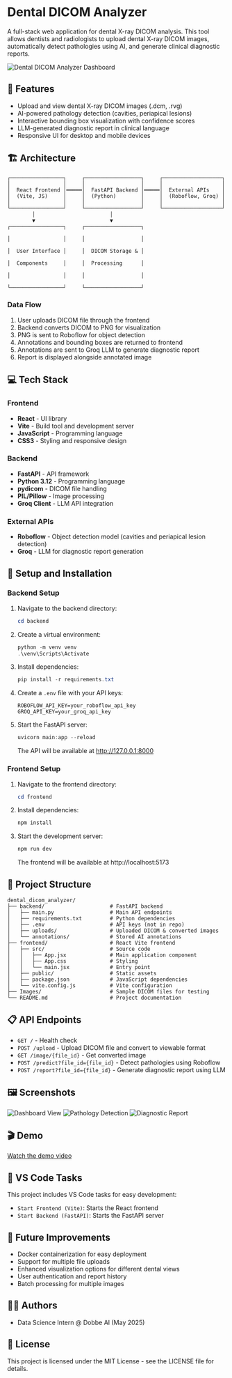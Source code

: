 # Dental DICOM Analyzer

A full-stack web application for dental X-ray DICOM analysis. This tool allows dentists and radiologists to upload dental X-ray DICOM images, automatically detect pathologies using AI, and generate clinical diagnostic reports.

![Dental DICOM Analyzer Dashboard](placeholder-for-ui-screenshot.png)

## 🚀 Features
- Upload and view dental X-ray DICOM images (.dcm, .rvg)
- AI-powered pathology detection (cavities, periapical lesions)
- Interactive bounding box visualization with confidence scores
- LLM-generated diagnostic report in clinical language
- Responsive UI for desktop and mobile devices

## 🏗️ Architecture

```
┌─────────────────┐     ┌──────────────────┐     ┌───────────────────┐
│                 │     │                  │     │                   │
│  React Frontend │═════│  FastAPI Backend │═════│  External APIs    │
│  (Vite, JS)     │     │  (Python)        │     │  (Roboflow, Groq) │
│                 │     │                  │     │                   │
└─────────────────┘     └──────────────────┘     └───────────────────┘
        │                        │                        
        ▼                        ▼                        
┌─────────────────┐     ┌──────────────────┐             

│                 │     │                  │             

│  User Interface │     │  DICOM Storage & │             

│  Components     │     │  Processing      │             

│                 │     │                  │             

└─────────────────┘     └──────────────────┘             
```

### Data Flow
1. User uploads DICOM file through the frontend
2. Backend converts DICOM to PNG for visualization
3. PNG is sent to Roboflow for object detection
4. Annotations and bounding boxes are returned to frontend
5. Annotations are sent to Groq LLM to generate diagnostic report
6. Report is displayed alongside annotated image

## 💻 Tech Stack

### Frontend
- **React** - UI library
- **Vite** - Build tool and development server
- **JavaScript** - Programming language
- **CSS3** - Styling and responsive design

### Backend
- **FastAPI** - API framework
- **Python 3.12** - Programming language
- **pydicom** - DICOM file handling
- **PIL/Pillow** - Image processing
- **Groq Client** - LLM API integration

### External APIs
- **Roboflow** - Object detection model (cavities and periapical lesion detection)
- **Groq** - LLM for diagnostic report generation

## 🔧 Setup and Installation

### Backend Setup
1. Navigate to the backend directory:
   ```powershell
   cd backend
   ```

2. Create a virtual environment:
   ```powershell
   python -m venv venv
   .\venv\Scripts\Activate
   ```

3. Install dependencies:
   ```powershell
   pip install -r requirements.txt
   ```

4. Create a `.env` file with your API keys:
   ```
   ROBOFLOW_API_KEY=your_roboflow_api_key
   GROQ_API_KEY=your_groq_api_key
   ```

5. Start the FastAPI server:
   ```powershell
   uvicorn main:app --reload
   ```
   The API will be available at http://127.0.0.1:8000

### Frontend Setup
1. Navigate to the frontend directory:
   ```powershell
   cd frontend
   ```

2. Install dependencies:
   ```powershell
   npm install
   ```

3. Start the development server:
   ```powershell
   npm run dev
   ```
   The frontend will be available at http://localhost:5173

## 📁 Project Structure
```
dental_dicom_analyzer/
├── backend/                     # FastAPI backend
│   ├── main.py                  # Main API endpoints
│   ├── requirements.txt         # Python dependencies
│   ├── .env                     # API keys (not in repo)
│   ├── uploads/                 # Uploaded DICOM & converted images
│   └── annotations/             # Stored AI annotations
├── frontend/                    # React Vite frontend
│   ├── src/                     # Source code
│   │   ├── App.jsx              # Main application component
│   │   ├── App.css              # Styling
│   │   └── main.jsx             # Entry point
│   ├── public/                  # Static assets
│   ├── package.json             # JavaScript dependencies
│   └── vite.config.js           # Vite configuration
├── Images/                      # Sample DICOM files for testing
└── README.md                    # Project documentation
```

## 📋 API Endpoints
- `GET /` - Health check
- `POST /upload` - Upload DICOM file and convert to viewable format
- `GET /image/{file_id}` - Get converted image
- `POST /predict?file_id={file_id}` - Detect pathologies using Roboflow
- `POST /report?file_id={file_id}` - Generate diagnostic report using LLM

## 🖼️ Screenshots

![Dashboard View](placeholder-for-dashboard-screenshot.png)
![Pathology Detection](placeholder-for-detection-screenshot.png)
![Diagnostic Report](placeholder-for-report-screenshot.png)

## 🎬 Demo

[Watch the demo video](placeholder-for-demo-video-link)

## 🚀 VS Code Tasks
This project includes VS Code tasks for easy development:
- `Start Frontend (Vite)`: Starts the React frontend
- `Start Backend (FastAPI)`: Starts the FastAPI server

## 🔮 Future Improvements
- Docker containerization for easy deployment
- Support for multiple file uploads
- Enhanced visualization options for different dental views
- User authentication and report history
- Batch processing for multiple images

## 👨‍💻 Authors
- Data Science Intern @ Dobbe AI (May 2025)

## 📄 License
This project is licensed under the MIT License - see the LICENSE file for details.

